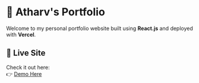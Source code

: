 # 🚀 Atharv's Portfolio

Welcome to my personal portfolio website built using **React.js** and deployed with **Vercel**.

## 🔗 Live Site

Check it out here:  
👉 [Demo Here](https://atharv-portfolio-bay.vercel.app/)
